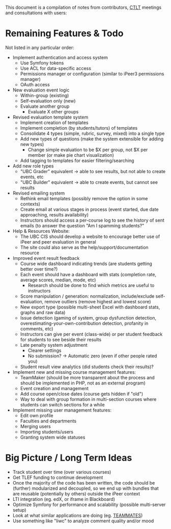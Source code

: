 This document is a compilation of notes from contributors, [CTLT](http://ctlt.ubc.ca/) meetings and consultations with users:

Remaining Features & Todo
============================

Not listed in any particular order:

- Implement authentication and access system
    - Use Symfony tokens
    - Use ACL for data-specific access
    - Permissions manager or configuration (similar to iPeer3 permissions manager)
    - OAuth access
- New evaluation event logic
    - Within-group (existing)
    - Self-evaluation only (new)
    - Evaluate another group
        - Evaluate X other groups
- Revised evaluation template system
    - Implement creation of templates
    - Implement completion (by students/tutors) of templates
    - Consolidate 4 types (simple, rubric, survey, mixed) into a single type
    - Add new types of questions (make the system extensible for adding new types)
        - Change simple evaluation to be $X per group, not $X per member (or make pie chart visualization)
    - Add tagging to templates for easier filtering/searching
- Add new role types
    - "UBC Grader" equivalent -> able to see results, but not able to create events, etc
    - "UBC Builder" equivalent -> able to create events, but cannot see results
- Revised emailing system 
    - Rethink email templates (possibly remove the option in some contexts)
    - Create email at various stages in process (event started, due date approaching, results availability)
    - Instructors should access a per-course log to see the history of sent emails (to answer the question "Am I spamming students?"
- Help & Resources Website:
    - The UBC CIS should develop a website to encourage better use of iPeer and peer evaluation in general
    - The site could also serve as the help/support/documentation resource
- Improved event result feedback
    - Course wide dashboard indicating trends (are students getting better over time?)
    - Each event should have a dashboard with stats (completion rate, average scores, median, mode, etc)
        - Research should be done to find which metrics are useful to instructors
    - Score manipulation / generation: normalization, include/exclude self-evaluation, remove outliers (remove highest and lowest score)
    - New export type (possible multi-sheet Excel with dashboard stats, graphs and raw data)
    - Issue detection (gaming of system, group dysfunction detection, overestimating-your-own-contribution detection, profanity in comments, etc)
    - Instructors can give per event (class-wide) or per student feedback for students to see beside their results
    - Late penalty system adjustment
        - Clearer settings
        - No submission? -> Automatic zero (even if other people rated you)
    - Student result view analytics (did students check their results)?
- Implement new and missing course management features:
    - TeamMaker (should be more transparent about the process and should be implemented in PHP, not as an external program)
    - Event creation and management
    - Add course open/close dates (course gets hidden if "old")
    - Way to deal with group formation in multi-section courses where students can switch sections for a while
- Implement missing user management features:
    - Edit own profile
    - Faculties and departments
    - Merging users
    - Importing students/users
    - Granting system wide statuses

Big Picture / Long Term Ideas
===========================

- Track student over time (over various courses)
- Get TLEF funding to continue development  
- Once the majority of the code has been written, the code should be (further) modularized and decoupled, so we end up with bundles that are reusable (potentially by others) outside the iPeer context
- LTI integration (eg. edX, or iframe in Blackboard)
- Optimize Symfony for performance and scalability (possible multi-server setup)
- Look at what similar applications are doing (eg. [TEAMMATES](https://github.com/TEAMMATES/repo)) 
- Use something like "liwc" to analyze comment quality and/or mood
